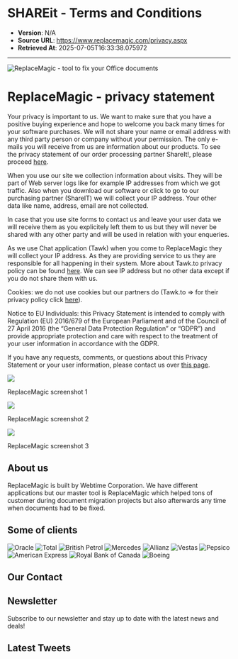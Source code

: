 # SHAREit - Terms and Conditions

- **Version**: N/A
- **Source URL**: https://www.replacemagic.com/privacy.aspx
- **Retrieved At**: 2025-07-05T16:33:38.075972

---

![ReplaceMagic - tool to fix your Office documents](../assets/frontend/layout/img/logos/logo-corp-red.png)

# ReplaceMagic - privacy statement

Your privacy is important to us. We want to make sure that you have a positive buying experience and hope to welcome you back many times for your software purchases. We will not share your name or email address with any third party person or company without your permission. The only e-mails you will receive from us are information about our products. To see the privacy statement of our order processing partner ShareIt!, please proceed [here](https://www.shareit.com/privacy_statement.html).

When you use our site we collection information about visits. They will be part of Web server logs like for example IP addresses from which we got traffic.
Also when you download our software or click to go to our purchasing partner (ShareIT) we will collect your IP address. Your other data like name, address,
email are not collected.

In case that you use site forms to contact us and leave your user data we will receive them as you explicitely left them to us but they will never be shared with
any other party and will be used in relation with your enqueries.

As we use Chat application (Tawk) when you come to ReplaceMagic they will collect your IP address. As they are providing service to us they are responsible for all
happening in their system. More about Tawk.to privacy policy can be found [here](https://www.tawk.to/privacy-policy/).
We can see IP address but no other data except if you do not share them with us.

Cookies: we do not use cookies but our partners do (Tawk.to => for their privacy policy click [here](https://www.tawk.to/privacy-policy/)).

Notice to EU Individuals: this Privacy Statement is intended to comply with Regulation (EU) 2016/679 of the European Parliament and of the Council of 27 April 2016
(the “General Data Protection Regulation” or “GDPR”) and provide appropriate protection and care with respect to the treatment of your user information in
accordance with the GDPR.

If you have any requests, comments, or questions about this Privacy Statement or your user information, please contact us
over [this page](contact.aspx).

![](images/rm1.jpg)

ReplaceMagic screenshot 1

![](images/rm2.jpg)

ReplaceMagic screenshot 2

![](images/rm3.jpg)

ReplaceMagic screenshot 3

## About us

ReplaceMagic is built by Webtime Corporation. We have different applications but our master tool is ReplaceMagic which helped tons of customer during document migration projects but also afterwards any time when documents had to be fixed.

## Some of clients

![Oracle](../images/oracle.gif)
![Total](../images/total.gif)
![British Petrol](../images/bp.gif)
![Mercedes](../images/mercedes.jpg)
![Allianz](../images/allianz.gif)
![Vestas](../images/vestas.jpg)
![Pepsico](../images/pepsico.jpg)
![American Express](../images/americanexpress.jpg)
![Royal Bank of Canada](../images/rbc.jpg)
![Boeing](../images/boeing.jpg)

## Our Contact

## Newsletter

Subscribe to our newsletter and stay up to date with the latest news and deals!

## Latest Tweets
